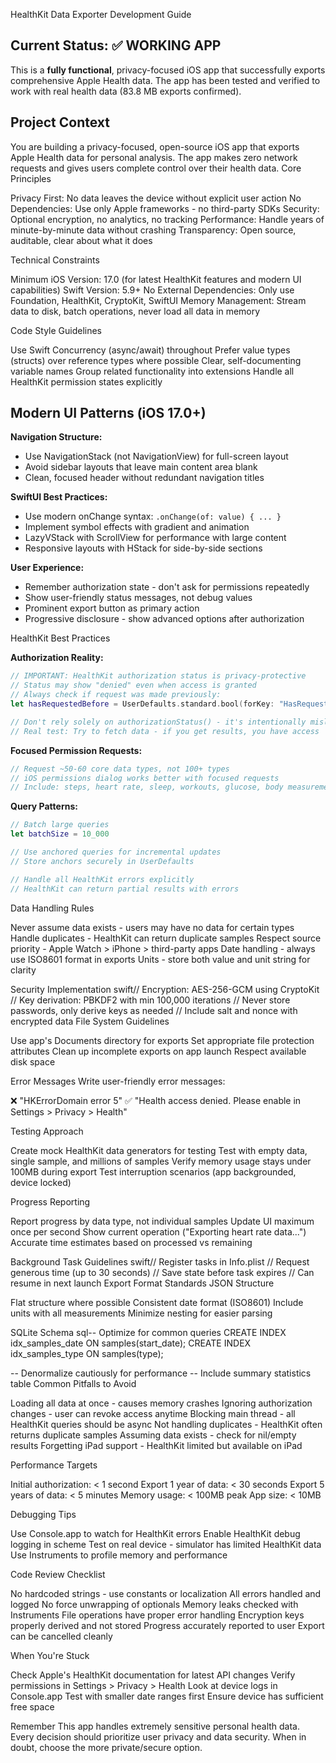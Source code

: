 HealthKit Data Exporter Development Guide

## Current Status: ✅ WORKING APP
This is a **fully functional**, privacy-focused iOS app that successfully exports comprehensive Apple Health data. The app has been tested and verified to work with real health data (83.8 MB exports confirmed).

## Project Context
You are building a privacy-focused, open-source iOS app that exports Apple Health data for personal analysis. The app makes zero network requests and gives users complete control over their health data.
Core Principles

Privacy First: No data leaves the device without explicit user action
No Dependencies: Use only Apple frameworks - no third-party SDKs
Security: Optional encryption, no analytics, no tracking
Performance: Handle years of minute-by-minute data without crashing
Transparency: Open source, auditable, clear about what it does

Technical Constraints

Minimum iOS Version: 17.0 (for latest HealthKit features and modern UI capabilities)
Swift Version: 5.9+
No External Dependencies: Only use Foundation, HealthKit, CryptoKit, SwiftUI
Memory Management: Stream data to disk, batch operations, never load all data in memory

Code Style Guidelines

Use Swift Concurrency (async/await) throughout
Prefer value types (structs) over reference types where possible
Clear, self-documenting variable names
Group related functionality into extensions
Handle all HealthKit permission states explicitly

## Modern UI Patterns (iOS 17.0+)

**Navigation Structure:**
- Use NavigationStack (not NavigationView) for full-screen layout
- Avoid sidebar layouts that leave main content area blank
- Clean, focused header without redundant navigation titles

**SwiftUI Best Practices:**
- Use modern onChange syntax: `.onChange(of: value) { ... }`
- Implement symbol effects with gradient and animation
- LazyVStack with ScrollView for performance with large content
- Responsive layouts with HStack for side-by-side sections

**User Experience:**
- Remember authorization state - don't ask for permissions repeatedly
- Show user-friendly status messages, not debug values
- Prominent export button as primary action
- Progressive disclosure - show advanced options after authorization

HealthKit Best Practices

**Authorization Reality:**
```swift
// IMPORTANT: HealthKit authorization status is privacy-protective
// Status may show "denied" even when access is granted
// Always check if request was made previously:
let hasRequestedBefore = UserDefaults.standard.bool(forKey: "HasRequestedHealthKitAuth")

// Don't rely solely on authorizationStatus() - it's intentionally misleading for privacy
// Real test: Try to fetch data - if you get results, you have access
```

**Focused Permission Requests:**
```swift
// Request ~50-60 core data types, not 100+ types
// iOS permissions dialog works better with focused requests
// Include: steps, heart rate, sleep, workouts, glucose, body measurements
```

**Query Patterns:**
```swift
// Batch large queries
let batchSize = 10_000

// Use anchored queries for incremental updates
// Store anchors securely in UserDefaults

// Handle all HealthKit errors explicitly
// HealthKit can return partial results with errors
```
Data Handling Rules

Never assume data exists - users may have no data for certain types
Handle duplicates - HealthKit can return duplicate samples
Respect source priority - Apple Watch > iPhone > third-party apps
Date handling - always use ISO8601 format in exports
Units - store both value and unit string for clarity

Security Implementation
swift// Encryption: AES-256-GCM using CryptoKit
// Key derivation: PBKDF2 with min 100,000 iterations
// Never store passwords, only derive keys as needed
// Include salt and nonce with encrypted data
File System Guidelines

Use app's Documents directory for exports
Set appropriate file protection attributes
Clean up incomplete exports on app launch
Respect available disk space

Error Messages
Write user-friendly error messages:

❌ "HKErrorDomain error 5"
✅ "Health access denied. Please enable in Settings > Privacy > Health"

Testing Approach

Create mock HealthKit data generators for testing
Test with empty data, single sample, and millions of samples
Verify memory usage stays under 100MB during export
Test interruption scenarios (app backgrounded, device locked)

Progress Reporting

Report progress by data type, not individual samples
Update UI maximum once per second
Show current operation ("Exporting heart rate data...")
Accurate time estimates based on processed vs remaining

Background Task Guidelines
swift// Register tasks in Info.plist
// Request generous time (up to 30 seconds)
// Save state before task expires
// Can resume in next launch
Export Format Standards
JSON Structure

Flat structure where possible
Consistent date format (ISO8601)
Include units with all measurements
Minimize nesting for easier parsing

SQLite Schema
sql-- Optimize for common queries
CREATE INDEX idx_samples_date ON samples(start_date);
CREATE INDEX idx_samples_type ON samples(type);

-- Denormalize cautiously for performance
-- Include summary statistics table
Common Pitfalls to Avoid

Loading all data at once - causes memory crashes
Ignoring authorization changes - user can revoke access anytime
Blocking main thread - all HealthKit queries should be async
Not handling duplicates - HealthKit often returns duplicate samples
Assuming data exists - check for nil/empty results
Forgetting iPad support - HealthKit limited but available on iPad

Performance Targets

Initial authorization: < 1 second
Export 1 year of data: < 30 seconds
Export 5 years of data: < 5 minutes
Memory usage: < 100MB peak
App size: < 10MB

Debugging Tips

Use Console.app to watch for HealthKit errors
Enable HealthKit debug logging in scheme
Test on real device - simulator has limited HealthKit data
Use Instruments to profile memory and performance

Code Review Checklist

 No hardcoded strings - use constants or localization
 All errors handled and logged
 No force unwrapping of optionals
 Memory leaks checked with Instruments
 File operations have proper error handling
 Encryption keys properly derived and not stored
 Progress accurately reported to user
 Export can be cancelled cleanly

When You're Stuck

Check Apple's HealthKit documentation for latest API changes
Verify permissions in Settings > Privacy > Health
Look at device logs in Console.app
Test with smaller date ranges first
Ensure device has sufficient free space

Remember
This app handles extremely sensitive personal health data. Every decision should prioritize user privacy and data security. When in doubt, choose the more private/secure option.